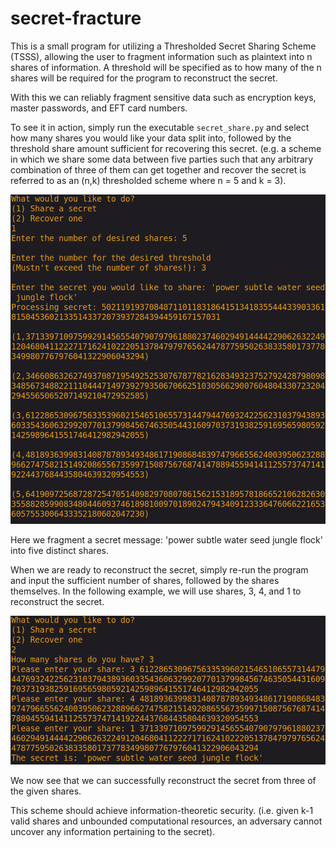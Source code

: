 # secret-fracture
This is a small program for utilizing a Thresholded Secret Sharing Scheme (TSSS), allowing the user to fragment information such as plaintext into n shares of information. A threshold will be specified as to how many of the n shares will be required for the program to reconstruct the secret.

With this we can reliably fragment sensitive data such as encryption keys, master passwords, and EFT card numbers.

To see it in action, simply run the executable `secret_share.py` and select how many shares you would like your data split into, followed by the threshold share amount sufficient for recovering this secret. (e.g. a scheme in which we share some data between five parties such that any arbitrary combination of three of them can get together and recover the secret is referred to as an (n,k) thresholded scheme where n = 5 and k = 3).

<img src="./imgs/sharing.png" alt="Sharing"/>

Here we fragment a secret message: 'power subtle water seed jungle flock' into five distinct shares.

When we are ready to reconstruct the secret, simply re-run the program and input the sufficient number of shares, followed by the shares themselves. In the following example, we will use shares, 3, 4, and 1 to reconstruct the secret.

<img src="./imgs/recovering.png" alt="Recovering"/>

We now see that we can successfully reconstruct the secret from three of the given shares.

This scheme should achieve information-theoretic security. (i.e. given k-1 valid shares and unbounded computational resources, an adversary cannot uncover any information pertaining to the secret).
